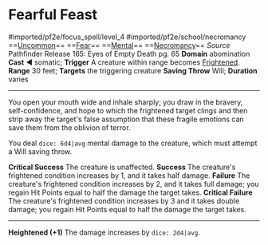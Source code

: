# Fearful Feast
#imported/pf2e/focus_spell/level_4 #imported/pf2e/school/necromancy 
==[Uncommon](uncommon.md)== ==[Fear](../../Arcane_Tradition/Level%201/Fear.md)== ==[Mental](mental.md)== ==[Necromancy](necromancy.md)==
*Source* Pathfinder Release 165: Eyes of Empty Death pg. 65
**Domain** abomination
**Cast** ◄ somatic; **Trigger** A creature within range becomes [Frightened](../../../Conditions/Frightened.md).
**Range** 30 feet; **Targets** the triggering creature
**Saving Throw** Will; **Duration** varies

---
You open your mouth wide and inhale sharply; you draw in the bravery, self-confidence, and hope to which the frightened target clings and then strip away the target's false assumption that these fragile emotions can save them from the oblivion of terror.

You deal `dice: 6d4|avg` mental damage to the creature, which must attempt a Will saving throw.

**Critical Success** The creature is unaffected.
**Success** The creature's frightened condition increases by 1, and it takes half damage.
**Failure** The creature's frightened condition increases by 2, and it takes full damage; you regain Hit Points equal to half the damage the target takes.
**Critical Failure** The creature's frightened condition increases by 3 and it takes double damage; you regain Hit Points equal to half the damage the target takes.

<hr>

**Heightened (+1)** The damage increases by `dice: 2d4|avg`.